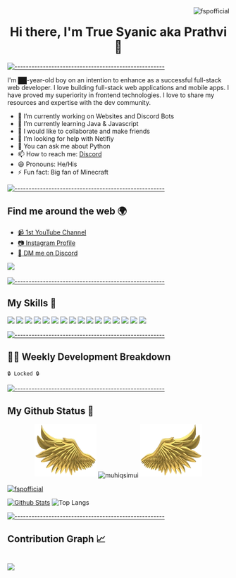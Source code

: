 <img align ="right" src="https://visitor-badge.laobi.icu/badge?page_id=fspofficial" alt="fspofficial">
<h1 align="center">Hi there, I'm True Syanic aka Prathvi👋</h1>



[![-----------------------------------------------------](
https://raw.githubusercontent.com/andreasbm/readme/master/assets/lines/aqua.png)](https://github.com/BaseMax?tab=repositories)

I'm ██-year-old boy on an intention to enhance as a successful full-stack web developer. I love building full-stack web applications and mobile apps. I have proved my superiority in frontend technologies. I love to share my resources and expertise with the dev community.

- 🔭 I’m currently working on Websites and Discord Bots
- 🌱 I’m currently learning Java & Javascript
- 👯 I would like to collaborate and make friends
- 🤔 I’m looking for help with Netifiy
- 💬 You can ask me about Python
- 📫 How to reach me: [Discord](https://discord.com/users/771740239931768892/)
- 😄 Pronouns: He/His
- ⚡ Fun fact: Big fan of Minecraft

[![-----------------------------------------------------](
https://raw.githubusercontent.com/andreasbm/readme/master/assets/lines/aqua.png)](https://github.com/BaseMax?tab=repositories)

## Find me around the web 🌍
- [📹 1st YouTube Channel](https://www.youtube.com/channel/UCgmRd79LLh1c8LhzVtIzSDA)
- [📷 Instagram Profile](https://www.instagram.com/truesyanic.yt/)
- [📨 DM me on Discord](https://discord.com/users/771740239931768892)

[![](https://discord.c99.nl/widget/theme-1/771740239931768892.png)](https://discord.com/users/771740239931768892/)

<!-- ## My Blogsites ⚡
- [🍨 Prathvi Crations](https://prathvi8.blogspot.com)
- [🍦 Prathvi Blogs](https://prathvi8.blogspot.com)
-->

[![-----------------------------------------------------](
https://raw.githubusercontent.com/andreasbm/readme/master/assets/lines/aqua.png)](https://github.com/BaseMax?tab=repositories)

## My Skills 🚀
[![](https://img.shields.io/badge/HTML5-E34F26?style=for-the-badge&logo=html5&logoColor=white)](https://en.wikipedia.org/wiki/HTML5)
[![](https://img.shields.io/badge/JavaScript-F7DF1E?style=for-the-badge&logo=javascript&logoColor=black)](https://en.wikipedia.org/wiki/JavaScript)
[![](https://img.shields.io/badge/Node.js-43853D?style=for-the-badge&logo=node.js&logoColor=white)](https://en.wikipedia.org/wiki/Node.js)
[![](https://img.shields.io/badge/CSS3-1572B6?style=for-the-badge&logo=css3&logoColor=white)](https://en.wikipedia.org/wiki/CSS#CSS_3)
[![](https://img.shields.io/badge/Markdown-000000?style=for-the-badge&logo=markdown&logoColor=white)](https://en.wikipedia.org/wiki/Markdown)
[![](https://img.shields.io/badge/React-20232A?style=for-the-badge&logo=react&logoColor=61DAFB)](https://en.wikipedia.org/wiki/React_(JavaScript_library))
[![](https://img.shields.io/badge/Tailwind_CSS-38B2AC?style=for-the-badge&logo=tailwind-css&logoColor=white)](https://tailwindcss.com)
[![](https://img.shields.io/badge/Bootstrap-563D7C?style=for-the-badge&logo=bootstrap&logoColor=white)](https://en.wikipedia.org/wiki/Bootstrap_(front-end_framework))
[![](https://img.shields.io/badge/Redux-593D88?style=for-the-badge&logo=redux&logoColor=white)](https://en.wikipedia.org/wiki/Redux_(JavaScript_library))
[![](https://img.shields.io/badge/Netlify-00C7B7?style=for-the-badge&logo=netlify&logoColor=white)](https://en.wikipedia.org/wiki/Netlify)
[![](https://img.shields.io/badge/Google_Cloud-4285F4?style=for-the-badge&logo=google-cloud&logoColor=white)](https://en.wikipedia.org/wiki/Google_Cloud)
[![](https://img.shields.io/badge/Ruby-175C6E?style=for-the-badge&logo=ruby&logoColor=white)](https://en.wikipedia.org/wiki/Ruby_(programming_language))
[![](https://img.shields.io/badge/Pyhton-430098?style=for-the-badge&logo=python&logoColor=white)](https://en.wikipedia.org/wiki/Python_(programming_language))
[![](https://img.shields.io/badge/Unity-D6316C?style=for-the-badge&logo=unity&logoColor=white)](https://en.wikipedia.org/wiki/Unity_(game_engine))
[![](https://img.shields.io/badge/Java-3D1675?style=for-the-badge&logo=java&logoColor=white)](https://en.wikipedia.org/wiki/Java_(programming_language))
[![](https://img.shields.io/badge/Discord.py-F0A260?style=for-the-badge&logo=discord&logoColor=white)](https://en.wikipedia.org/wiki/Discord_(software))

[![-----------------------------------------------------](
https://raw.githubusercontent.com/andreasbm/readme/master/assets/lines/aqua.png)](https://github.com/BaseMax?tab=repositories)

## 👨‍💻 Weekly Development Breakdown
```
🔒 Locked 🔒
```

[![-----------------------------------------------------](
https://raw.githubusercontent.com/andreasbm/readme/master/assets/lines/aqua.png)](https://github.com/BaseMax?tab=repositories)

## My Github Status 🦸
<p align="center">
  <a>
    <img height="120" width="140" src="https://github.com/muhiqsimui/muhiqsimui/raw/main/assets/left.png">
    <img align="center" src="https://github-readme-streak-stats.herokuapp.com/?user=fspofficial&theme=dark&hide_border=true" alt="muhiqsimui"/>
    <img height="120" width="140" src="https://github.com/muhiqsimui/muhiqsimui/raw/main/assets/right.png">
  </a>
</p>
<p><a href="https://github.com/ryo-ma/github-profile-trophy"><img src="https://github-profile-trophy.vercel.app/?username=fspofficial&row=2&column=8&margin-w=15&margin-h=15&theme=dracula&no-bg=true&no-frame=true" alt="fspofficial" /></a></p>

[![Github Stats](https://github-readme-stats.vercel.app/api?username=fspofficial&theme=cobalt&show_icons=true)](https://github.com/fspofficial)
![Top Langs](https://github-readme-stats.vercel.app/api/top-langs/?username=fspofficial&hide=TeX&layout=compact&theme=cobalt)

[![-----------------------------------------------------](
https://raw.githubusercontent.com/andreasbm/readme/master/assets/lines/aqua.png)](https://github.com/BaseMax?tab=repositories)

## Contribution Graph 📈
<br>
<div>
    <img src="https://activity-graph.herokuapp.com/graph?username=fspofficial&theme=xcode&area=true" />
</div>
<br/>
